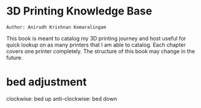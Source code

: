 # 3D Printing Knowledge Base

```Author: Anirudh Krishnan Komaralingam```

This book is meant to catalog my 3D printing journey and host useful for quick lookup on as many printers that I am able to catalog. Each chapter covers one printer completely. The structure of this book may change in the future.

# bed adjustment
clockwise: bed up
anti-clockwise: bed down
